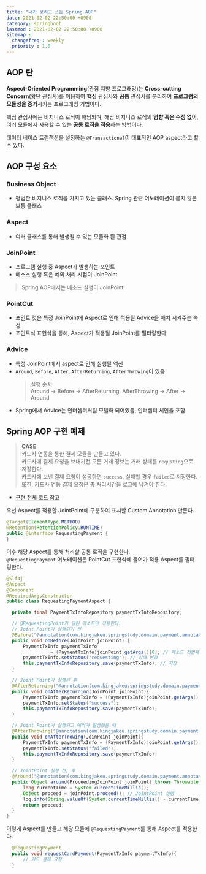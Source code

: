 ```yaml
---
title: "내가 보려고 쓰는 Spring AOP"
date: 2021-02-02 22:50:00 +0900
category: springboot
lastmod : 2021-02-02 22:50:00 +0900
sitemap :
  changefreq : weekly
  priority : 1.0
---
```


## AOP 란

**Aspect-Oriented Programming**(관점 지향 프로그래밍)는 **Cross-cutting Concern**(황단 관심사)를 이용하여 **핵심** 관심사와 **공통** 관심사를 분리하여 **프로그램의 모듈성을 증가**시키는 프로그래밍 기법이다.  
  
핵심 관심사에는 비지니스 로직이 해당되며, 해당 비지니스 로직의 **영향 혹은 수정 없이**, 여러 모듈에서 사용할 수 있는 **공통 로직을 적용**하는 방법이다.  
  
데이터 베이스 트랜잭션을 설정하는 `@Transactional`이 대표적인 AOP aspect라고 할 수 있다.

## AOP 구성 요소

### Business Object

- 평범한 비지니스 로직을 가지고 있는 클래스. Spring 관련 어노테이션이 붙지 않은 보통 클래스

### Aspect

- 여러 클래스를 통해 발생될 수 있는 모듈화 된 관점

### JoinPoint

- 프로그램 실행 중 Aspect가 발생하는 포인트
- 메소스 실행 혹은 예외 처리 시점이 JoinPoint

> Spring AOP에서는 매소드 실행이 JoinPoint

### PointCut

- 포인트 컷은 특정 JoinPoint에 Aspect로 인해 적용될 Advice을 매치 시켜주는 속성
- 포인트식 표현식을 통해, Aspect가 적용될 JoinPoint를 필터링한다

### Advice

- 특정 JoinPoint에서 aspect로 인해 실행될 액션
- `Around`, `Before`, `After`, `AfterReturning`, `AfterThrowing`이 있음
    > 실행 순서  
    > Around -> Before -> AfterReturning, AfterThrowing -> After -> Around
- Spring에서 Advice는 인터셉터처럼 모델화 되어있음, 인터셉터 체인을 포함

## Spring AOP 구현 예제

> **CASE**  
> 카드사 연동을 통한 결제 모듈을 만들고 있다.  
> 카드사에 결제 요청을 보내기전 모든 거래 정보는 거래 상태를 `requsting`으로 저장한다.  
> 카드사에 보낸 결제 요청이 성공하면 `success`, 실패할 경우 `failed`로 저장한다.  
> 또한, 카드사 연동 결제 요청은 총 처리시간을 로그에 남겨야 한다.  

- [구현 전체 코드 참고](https://github.com/kingjakeu/spring-study/tree/aop-study)  

우선 Aspect를 적용할 JointPoint에 구분하여 표시할 Custom Annotation 만든다.

``` java
@Target(ElementType.METHOD)
@Retention(RetentionPolicy.RUNTIME)
public @interface RequestingPayment {
}
```

이후 해당 Aspect를 통해 처리할 공통 로직을 구현한다.  
`@RequestingPayment` 어노테이션은 PointCut 표현식에 들어가 적용 Aspect를 필터링한다.

``` java
@Slf4j
@Aspect
@Component
@RequiredArgsConstructor
public class RequestingPaymentAspect {

  private final PaymentTxInfoRepository paymentTxInfoRepository;

  // @RequestingPoint가 달린 메소드만 적용한다.
  // Joint Point가 실행되기 전
  @Before("@annotation(com.kingjakeu.springstudy.domain.payment.annotation.RequestingPayment)")
  public void onBefore(JoinPoint joinPoint) { 
      PaymentTxInfo paymentTxInfo 
                = (PaymentTxInfo)joinPoint.getArgs()[0]; // 메소드 첫번째 파라미터
      paymentTxInfo.setStatus("requesting"); // 상태 변경
      this.paymentTxInfoRepository.save(paymentTxInfo); // 저장
  }

  // Joint Point가 실행된 후 
  @AfterReturning("@annotation(com.kingjakeu.springstudy.domain.payment.annotation.RequestingPayment)")
  public void onAfterReturning(JoinPoint joinPoint){
      PaymentTxInfo paymentTxInfo = (PaymentTxInfo)joinPoint.getArgs()[0];
      paymentTxInfo.setStatus("success");
      this.paymentTxInfoRepository.save(paymentTxInfo);
  }

  // Joint Point가 실행되고 에러가 발생했을 때
  @AfterThrowing("@annotation(com.kingjakeu.springstudy.domain.payment.annotation.RequestingPayment)")
  public void onAfterTrowing(JoinPoint joinPoint){
      PaymentTxInfo paymentTxInfo = (PaymentTxInfo)joinPoint.getArgs()[0];
      paymentTxInfo.setStatus("failed");
      this.paymentTxInfoRepository.save(paymentTxInfo);
  }

  // JointPoint 실행 전, 후
  @Around("@annotation(com.kingjakeu.springstudy.domain.payment.annotation.RequestingPayment)")
  public Object around(ProceedingJoinPoint joinPoint) throws Throwable { 
      long currentTime = System.currentTimeMillis();
      Object proceed = joinPoint.proceed(); // JointPoint 실행
      log.info(String.valueOf(System.currentTimeMillis() - currentTime));
      return proceed;
  }
}
```

이렇게 Aspect를 만들고 해당 모듈에 `@RequestingPayment`를 통해 Aspect를 적용한다.

``` java
  @RequestingPayment
  public void requestCardPayment(PaymentTxInfo paymentTxInfo){
      // 카드 결제 요청
  }
```

